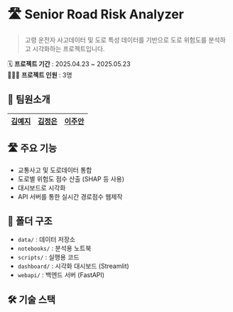 # 🛣️ Senior Road Risk Analyzer
>  고령 운전자 사고데이터 및 도로 특성 데이터를 기반으로 도로 위험도를 분석하고 시각화하는 프로젝트입니다.

🗓️ **프로젝트 기간** : 2025.04.23 ~ 2025.05.23<br>
🧑‍🧒‍🧒 **프로젝트 인원** : 3명

## 👥 팀원소개 
| [김예지](https://github.com/devyzz)   | [김정은](https://github.com/kje0316)  | [이주안](https://github.com/HI-JUAN)   |
| :-------------------------------------------- | :---------------------------------------- | :---------------------------------------------- |


## 🛣️ 주요 기능
- 교통사고 및 도로데이터 통합
- 도로별 위험도 점수 산출 (SHAP 등 사용)
- 대시보드로 시각화
- API 서버를 통한 실시간 경로점수 웹제작

## 📁 폴더 구조
- `data/` : 데이터 저장소
- `notebooks/` : 분석용 노트북
- `scripts/` : 실행용 코드
- `dashboard/` : 시각화 대시보드 (Streamlit)
- `webapi/` : 백엔드 서버 (FastAPI)

## 🛠️ 기술 스택
